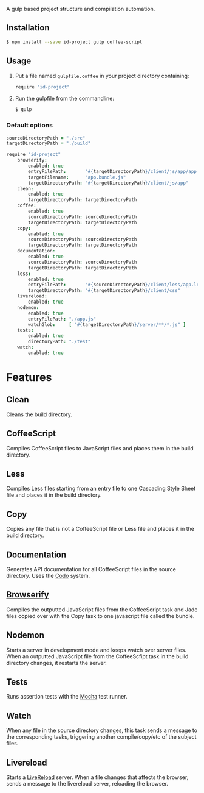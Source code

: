 A gulp based project structure and compilation automation.

## Installation

```bash
$ npm install --save id-project gulp coffee-script
```

## Usage

1. Put a file named `gulpfile.coffee` in your project directory containing:

   ```coffee
   require "id-project"
   ```

2. Run the gulpfile from the commandline:

   ```bash
   $ gulp
   ```

### Default options
```coffee
sourceDirectoryPath = "./src"
targetDirectoryPath = "./build"

require "id-project"
	browserify:
		enabled: true
		entryFilePath:       "#{targetDirectoryPath}/client/js/app/app.js"
		targetFilename:      "app.bundle.js"
		targetDirectoryPath: "#{targetDirectoryPath}/client/js/app"
	clean:
		enabled: true
		targetDirectoryPath: targetDirectoryPath
	coffee:
		enabled: true
		sourceDirectoryPath: sourceDirectoryPath
		targetDirectoryPath: targetDirectoryPath
	copy:
		enabled: true
		sourceDirectoryPath: sourceDirectoryPath
		targetDirectoryPath: targetDirectoryPath
	documentation:
		enabled: true
		sourceDirectoryPath: sourceDirectoryPath
		targetDirectoryPath: targetDirectoryPath
	less:
		enabled: true
		entryFilePath:       "#{sourceDirectoryPath}/client/less/app.less"
		targetDirectoryPath: "#{targetDirectoryPath}/client/css"
	livereload:
		enabled: true
	nodemon:
		enabled: true
		entryFilePath: "./app.js"
		watchGlob:     [ "#{targetDirectoryPath}/server/**/*.js" ]
	tests:
		enabled: true
		directoryPath: "./test"
	watch:
		enabled: true
```

# Features

## Clean
Cleans the build directory.

## CoffeeScript
Compiles CoffeeScript files to JavaScript files and places them in the build
directory.

## Less
Compiles Less files starting from an entry file to one Cascading Style Sheet
file and places it in the build directory.

## Copy
Copies any file that is not a CoffeeScript file or Less file and places it in
the build directory.

## Documentation
Generates API documentation for all CoffeeScript files in the source directory.
Uses the [Codo](https://github.com/coffeedoc/codo) system.

## [Browserify](https://github.com/substack/node-browserify)
Compiles the outputted JavaScript files from the CoffeeScript task and Jade
files copied over with the Copy task to one javascript file called the bundle.

## Nodemon
Starts a server in development mode and keeps watch over server files. When an
outputted JavaScript file from the CoffeeScfipt task in the build directory
changes, it restarts the server.

## Tests
Runs assertion tests with the [Mocha](http://visionmedia.github.io/mocha/) test
runner.

## Watch
When any file in the source directory changes, this task sends a message to the
corresponding tasks, triggering another compile/copy/etc of the subject files.

## Livereload
Starts a [LiveReload](http://livereload.com/) server. When a file changes that
affects the browser, sends a message to the livereload server, reloading the
browser.
